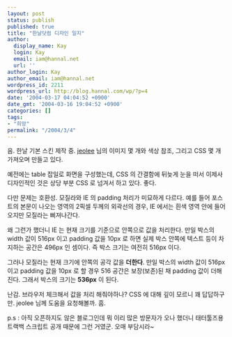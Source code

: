 ```yaml
---
layout: post
status: publish
published: true
title: "한날닷컴 디자인 일지"
author:
  display_name: Kay
  login: Kay
  email: iam@hannal.net
  url: ''
author_login: Kay
author_email: iam@hannal.net
wordpress_id: 2211
wordpress_url: http://blog.hannal.com/wp/?p=4
date: '2004-03-17 04:04:52 +0900'
date_gmt: '2004-03-16 19:04:52 +0900'
categories: []
tags:
- "희망"
permalink: "/2004/3/4"
---
```

<p>음. 한날 기본 스킨 제작 중. <a href="http://www.jeolee.com" target="_blank">jeolee</a> 님의 이미지 몇 개와 색상 참조, 그리고 CSS 몇 개 가져오며 만들고 있다.</p>
<p>예전에는 table 잡일로 화면을 구성했는데, CSS 의 간결함에 뒤늦게 눈을 떠서 이제사 디자인적인 것은 상당 부분 CSS 로 넘겨서 하고 있다. 좋다.</p>
<p>다만 문제는 호환성. 모질라와 IE 의 padding 처리가 미묘하게 다르다. 예를 들어 포스트의 본문이 나오는 영역의 2픽셀 두께의 외곽선의 경우, IE 에서는 흰색 영역 안에 들어오지만 모질라는 삐져나간다.</p>
<p>왜 그런가 했더니 IE 는 현재 크기를 기준으로 안쪽으로 값을 처리한다. 만일 박스의 width 값이 516px 이고 padding 값을 10px 로 하면 실제 박스 안쪽에 텍스트 등이 차지하는 공간은 496px 인 셈이다. 즉 박스 크기는 여전히 516px 이다.</p>
<p>그러나 모질라는 현재 크기에 안쪽의 공각 값을 <b>더한다</b>. 만일 박스의 width 값이 516px 이고 padding 값을 10px 로 할 경우 516 공간은 보장(보존)된 채 padding 값이 더해진다. 그래서 박스의 크기는 <b>536px</b> 이 된다.</p>
<p>난감. 브라우저 체크해서 값을 처리 해줘야하나? CSS 에 대해 깊이 모르니 꽤 답답하구만. jeolee 님께 도움을 요청해볼까. 흠.</p>
<p>p.s : 아직 오픈하지도 않은 블로그인데 뭐 이리 많은 방문자가 오나 했더니 태터툴즈용 트랙백 스크립트 공개 때문에 그런 거였군. 오매 부담시라~</p>
